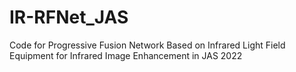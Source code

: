 # IR-RFNet_JAS
Code for Progressive Fusion Network Based on Infrared Light Field Equipment for Infrared Image Enhancement in JAS 2022
